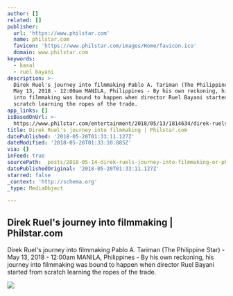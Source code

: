 ```yaml
---
author: []
related: []
publisher:
  url: 'https://www.philstar.com'
  name: philstar.com
  favicon: 'https://www.philstar.com/images/Home/favicon.ico'
  domain: www.philstar.com
keywords:
  - kasal
  - ruel bayani
description: >-
  Direk Ruel's journey into filmmaking Pablo A. Tariman (The Philippine Star) -
  May 13, 2018 - 12:00am MANILA, Philippines - By his own reckoning, his journey
  into filmmaking was bound to happen when director Ruel Bayani started from
  scratch learning the ropes of the trade.
app_links: []
isBasedOnUrl: >-
  https://www.philstar.com/entertainment/2018/05/13/1814634/direk-ruels-journey-filmmaking
title: Direk Ruel's journey into filmmaking | Philstar.com
datePublished: '2018-05-20T01:33:11.127Z'
dateModified: '2018-05-20T01:33:10.885Z'
via: {}
inFeed: true
sourcePath: _posts/2018-05-14-direk-ruels-journey-into-filmmaking-or-philstarcom.md
datePublishedOriginal: '2018-05-20T01:33:11.127Z'
starred: false
_context: 'http://schema.org'
_type: MediaObject

---
```

<article style=""><h1>Direk Ruel's journey into filmmaking | Philstar.com</h1><p>Direk Ruel's journey into filmmaking Pablo A. Tariman (The Philippine Star) - May 13, 2018 - 12:00am MANILA, Philippines - By his own reckoning, his journey into filmmaking was bound to happen when director Ruel Bayani started from scratch learning the ropes of the trade.</p><img src="http://media.philstar.com/images/articles/klook-cebu-pacific-japan_2018-05-08_15-31-23527_thumbnail.jpg" /></article>